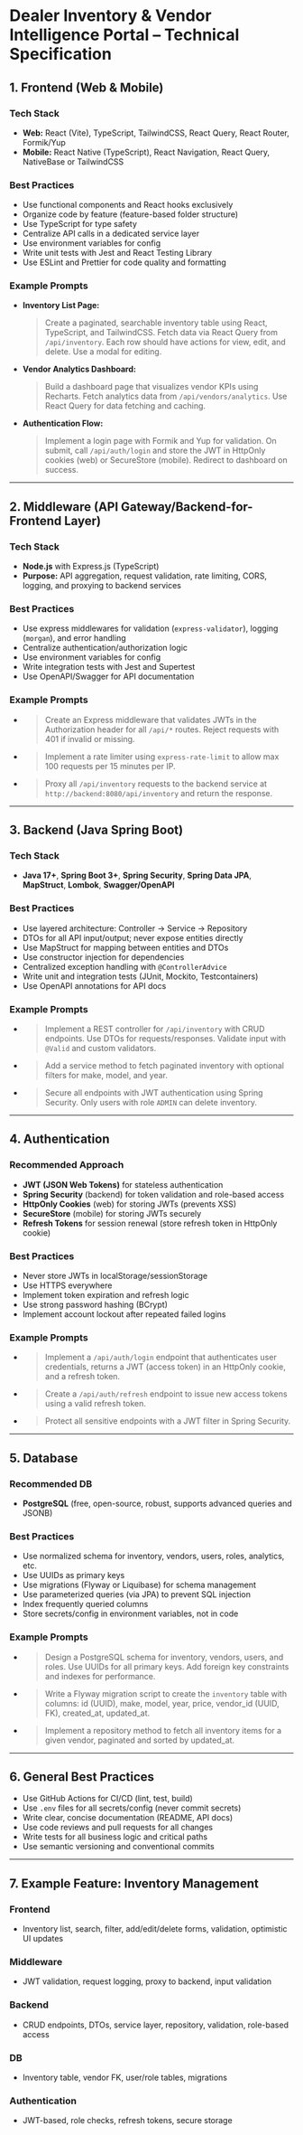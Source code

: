 # Dealer Inventory & Vendor Intelligence Portal – Technical Specification

## 1. Frontend (Web & Mobile)

### Tech Stack
- **Web:** React (Vite), TypeScript, TailwindCSS, React Query, React Router, Formik/Yup
- **Mobile:** React Native (TypeScript), React Navigation, React Query, NativeBase or TailwindCSS

### Best Practices
- Use functional components and React hooks exclusively
- Organize code by feature (feature-based folder structure)
- Use TypeScript for type safety
- Centralize API calls in a dedicated service layer
- Use environment variables for config
- Write unit tests with Jest and React Testing Library
- Use ESLint and Prettier for code quality and formatting

### Example Prompts
- **Inventory List Page:**
  > Create a paginated, searchable inventory table using React, TypeScript, and TailwindCSS. Fetch data via React Query from `/api/inventory`. Each row should have actions for view, edit, and delete. Use a modal for editing.
- **Vendor Analytics Dashboard:**
  > Build a dashboard page that visualizes vendor KPIs using Recharts. Fetch analytics data from `/api/vendors/analytics`. Use React Query for data fetching and caching.
- **Authentication Flow:**
  > Implement a login page with Formik and Yup for validation. On submit, call `/api/auth/login` and store the JWT in HttpOnly cookies (web) or SecureStore (mobile). Redirect to dashboard on success.

---

## 2. Middleware (API Gateway/Backend-for-Frontend Layer)

### Tech Stack
- **Node.js** with Express.js (TypeScript)
- **Purpose:** API aggregation, request validation, rate limiting, CORS, logging, and proxying to backend services

### Best Practices
- Use express middlewares for validation (`express-validator`), logging (`morgan`), and error handling
- Centralize authentication/authorization logic
- Use environment variables for config
- Write integration tests with Jest and Supertest
- Use OpenAPI/Swagger for API documentation

### Example Prompts
- > Create an Express middleware that validates JWTs in the Authorization header for all `/api/*` routes. Reject requests with 401 if invalid or missing.
- > Implement a rate limiter using `express-rate-limit` to allow max 100 requests per 15 minutes per IP.
- > Proxy all `/api/inventory` requests to the backend service at `http://backend:8080/api/inventory` and return the response.

---

## 3. Backend (Java Spring Boot)

### Tech Stack
- **Java 17+**, **Spring Boot 3+**, **Spring Security**, **Spring Data JPA**, **MapStruct**, **Lombok**, **Swagger/OpenAPI**

### Best Practices
- Use layered architecture: Controller → Service → Repository
- DTOs for all API input/output; never expose entities directly
- Use MapStruct for mapping between entities and DTOs
- Use constructor injection for dependencies
- Centralized exception handling with `@ControllerAdvice`
- Write unit and integration tests (JUnit, Mockito, Testcontainers)
- Use OpenAPI annotations for API docs

### Example Prompts
- > Implement a REST controller for `/api/inventory` with CRUD endpoints. Use DTOs for requests/responses. Validate input with `@Valid` and custom validators.
- > Add a service method to fetch paginated inventory with optional filters for make, model, and year.
- > Secure all endpoints with JWT authentication using Spring Security. Only users with role `ADMIN` can delete inventory.

---

## 4. Authentication

### Recommended Approach
- **JWT (JSON Web Tokens)** for stateless authentication
- **Spring Security** (backend) for token validation and role-based access
- **HttpOnly Cookies** (web) for storing JWTs (prevents XSS)
- **SecureStore** (mobile) for storing JWTs securely
- **Refresh Tokens** for session renewal (store refresh token in HttpOnly cookie)

### Best Practices
- Never store JWTs in localStorage/sessionStorage
- Use HTTPS everywhere
- Implement token expiration and refresh logic
- Use strong password hashing (BCrypt)
- Implement account lockout after repeated failed logins

### Example Prompts
- > Implement a `/api/auth/login` endpoint that authenticates user credentials, returns a JWT (access token) in an HttpOnly cookie, and a refresh token.
- > Create a `/api/auth/refresh` endpoint to issue new access tokens using a valid refresh token.
- > Protect all sensitive endpoints with a JWT filter in Spring Security.

---

## 5. Database

### Recommended DB
- **PostgreSQL** (free, open-source, robust, supports advanced queries and JSONB)

### Best Practices
- Use normalized schema for inventory, vendors, users, roles, analytics, etc.
- Use UUIDs as primary keys
- Use migrations (Flyway or Liquibase) for schema management
- Use parameterized queries (via JPA) to prevent SQL injection
- Index frequently queried columns
- Store secrets/config in environment variables, not in code

### Example Prompts
- > Design a PostgreSQL schema for inventory, vendors, users, and roles. Use UUIDs for all primary keys. Add foreign key constraints and indexes for performance.
- > Write a Flyway migration script to create the `inventory` table with columns: id (UUID), make, model, year, price, vendor_id (UUID, FK), created_at, updated_at.
- > Implement a repository method to fetch all inventory items for a given vendor, paginated and sorted by updated_at.

---

## 6. General Best Practices
- Use GitHub Actions for CI/CD (lint, test, build)
- Use `.env` files for all secrets/config (never commit secrets)
- Write clear, concise documentation (README, API docs)
- Use code reviews and pull requests for all changes
- Write tests for all business logic and critical paths
- Use semantic versioning and conventional commits

---

## 7. Example Feature: Inventory Management

### Frontend
- Inventory list, search, filter, add/edit/delete forms, validation, optimistic UI updates

### Middleware
- JWT validation, request logging, proxy to backend, input validation

### Backend
- CRUD endpoints, DTOs, service layer, repository, validation, role-based access

### DB
- Inventory table, vendor FK, user/role tables, migrations

### Authentication
- JWT-based, role checks, refresh tokens, secure storage 